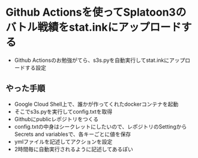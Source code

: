 # Github Actionsを使ってSplatoon3のバトル戦績をstat.inkにアップロードする
- Github Actionsのお勉強がてら、s3s.pyを自動実行してstat.inkにアップロードする設定
## やった手順
- Google Cloud Shell上で、誰かが作ってくれたdockerコンテナを起動
- そこでs3s.pyを実行してconfig.txtを取得
- Githubにpublicレポジトリをつくる
- config.txtの中身はシークレットにしたいので、レポジトリのSettingからSecrets and variablesで、各キーごとに値を保存
- ymlファイルを記述してアクションを設定
- 2時間毎に自動実行されるように記述してあるぽい
